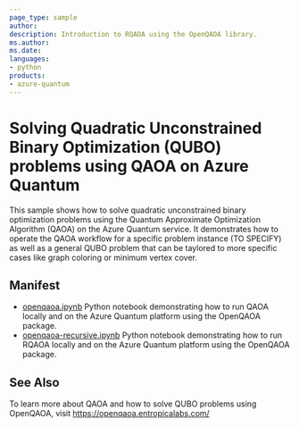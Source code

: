 ```yaml
---
page_type: sample
author: 
description: Introduction to RQAOA using the OpenQAOA library.
ms.author: 
ms.date: 
languages:
- python
products:
- azure-quantum
---
```


# Solving Quadratic Unconstrained Binary Optimization (QUBO) problems using QAOA on Azure Quantum

This sample shows how to solve quadratic unconstrained binary optimization problems using the Quantum Approximate Optimization Algorithm (QAOA) on the Azure Quantum service. It demonstrates how to operate the QAOA workflow for a specific problem instance (TO SPECIFY) as well as a general QUBO problem that can be taylored to more specific cases like graph coloring or minimum vertex cover.

## Manifest

- [openqaoa.ipynb](./openqaoa.ipynb) Python notebook demonstrating how to run QAOA locally and on the Azure Quantum platform using the OpenQAOA package.
- [openqaoa-recursive.ipynb](./openqaoa.ipynb) Python notebook demonstrating how to run RQAOA locally and on the Azure Quantum platform using the OpenQAOA package.

## See Also

To learn more about QAOA and how to solve QUBO problems using OpenQAOA, visit https://openqaoa.entropicalabs.com/